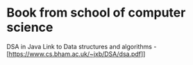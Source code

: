 # Book from school of computer science
DSA in Java
Link to Data structures and algorithms - [https://www.cs.bham.ac.uk/~jxb/DSA/dsa.pdf]]
